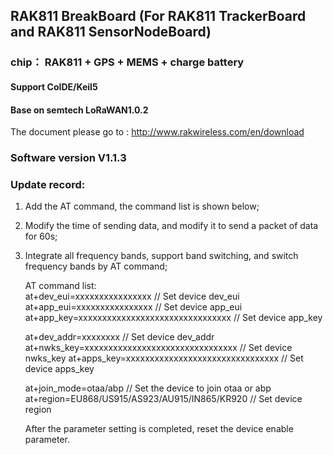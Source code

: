 ## RAK811 BreakBoard (For RAK811 TrackerBoard and RAK811 SensorNodeBoard)
### chip： RAK811 + GPS + MEMS + charge battery
#### Support CoIDE/Keil5
#### Base on semtech LoRaWAN1.0.2

The document please go to : http://www.rakwireless.com/en/download

### Software version V1.1.3
### Update record:
1.  Add the AT command, the command list is shown below;
2.  Modify the time of sending data, and modify it to send a packet of data for 60s;
3.  Integrate all frequency bands, support band switching, and switch frequency bands by AT command;

     AT command list: \
     at+dev_eui=xxxxxxxxxxxxxxxx                      //  Set device dev_eui
     at+app_eui=xxxxxxxxxxxxxxxx                      // Set device app_eui
     at+app_key=xxxxxxxxxxxxxxxxxxxxxxxxxxxxxxxx      //  Set device app_key

     at+dev_addr=xxxxxxxx                             // Set device dev_addr
     at+nwks_key=xxxxxxxxxxxxxxxxxxxxxxxxxxxxxxxx     //  Set device nwks_key
     at+apps_key=xxxxxxxxxxxxxxxxxxxxxxxxxxxxxxxx     // Set device apps_key

     at+join_mode=otaa/abp                            // Set the device to join otaa or abp
     at+region=EU868/US915/AS923/AU915/IN865/KR920    // Set device region

     After the parameter setting is completed, reset the device enable parameter.
